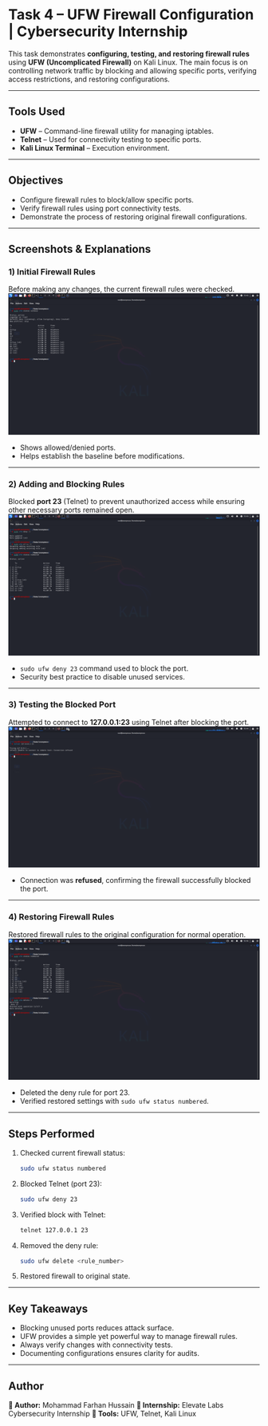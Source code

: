 #  Task 4 – UFW Firewall Configuration | Cybersecurity Internship

This task demonstrates **configuring, testing, and restoring firewall rules** using **UFW (Uncomplicated Firewall)** on Kali Linux. The main focus is on controlling network traffic by blocking and allowing specific ports, verifying access restrictions, and restoring configurations.

---

##  Tools Used
- **UFW** – Command-line firewall utility for managing iptables.
- **Telnet** – Used for connectivity testing to specific ports.
- **Kali Linux Terminal** – Execution environment.

---

##  Objectives
- Configure firewall rules to block/allow specific ports.
- Verify firewall rules using port connectivity tests.
- Demonstrate the process of restoring original firewall configurations.

---

##  Screenshots & Explanations

### 1) Initial Firewall Rules
Before making any changes, the current firewall rules were checked.
![Initial Firewall Rules](before_rules.png)
- Shows allowed/denied ports.
- Helps establish the baseline before modifications.

---

### 2) Adding and Blocking Rules
Blocked **port 23** (Telnet) to prevent unauthorized access while ensuring other necessary ports remained open.
![After Blocking Port 23](after_rules.png)
- `sudo ufw deny 23` command used to block the port.
- Security best practice to disable unused services.

---

### 3) Testing the Blocked Port
Attempted to connect to **127.0.0.1:23** using Telnet after blocking the port.
![Telnet Test](telnet_test.png)
- Connection was **refused**, confirming the firewall successfully blocked the port.

---

### 4) Restoring Firewall Rules
Restored firewall rules to the original configuration for normal operation.
![Restored Firewall Rules](restored_rules.png)
- Deleted the deny rule for port 23.
- Verified restored settings with `sudo ufw status numbered`.

---

##  Steps Performed
1. Checked current firewall status:
   ```bash
   sudo ufw status numbered

2. Blocked Telnet (port 23):

   ```bash
   sudo ufw deny 23
   
3. Verified block with Telnet:

   ```bash
   telnet 127.0.0.1 23
   
4. Removed the deny rule:

   ```bash
   sudo ufw delete <rule_number>
   
5. Restored firewall to original state.

---

##  Key Takeaways

* Blocking unused ports reduces attack surface.
* UFW provides a simple yet powerful way to manage firewall rules.
* Always verify changes with connectivity tests.
* Documenting configurations ensures clarity for audits.

---

##  Author

**🔹 Author:** Mohammad Farhan Hussain
**🔹 Internship:** Elevate Labs Cybersecurity Internship
**🔹 Tools:** UFW, Telnet, Kali Linux

